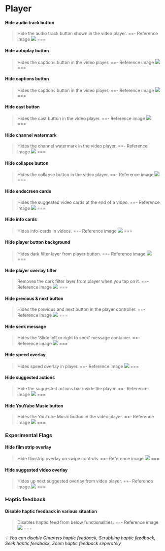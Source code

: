 # Player

#### Hide audio track button
>Hide the audio track button shown in the video player.
==- Reference image
![](/assets/youtube/player/Hide-audio-track-button.jpg)
===

#### Hide autoplay button
>Hides the captions button in the video player.
==- Reference image
![](/assets/youtube/player/Hide-autoplay-button.jpg)
===

#### Hide captions button
>Hides the captions button in the video player.
==- Reference image
![](/assets/youtube/player/Hide-captions-button.jpg)
===

#### Hide cast button
>Hides the cast button in the video player.
==- Reference image
![](/assets/youtube/player/Hide-cast-button.jpg)
===

#### Hide channel watermark
>Hides the channel watermark in the video player.
==- Reference image
![](/assets/youtube/player/Hide-channel-watermark.jpg)
===

#### Hide collapse button
>Hides the collapse button in the video player.
==- Reference image
![](/assets/youtube/player/Hide-collapse-button.jpg)
===

#### Hide endscreen cards
>Hides the suggested video cards at the end of a video.
==- Reference image
![](/assets/youtube/player/Hide-endscreen-cards.jpg)
===

#### Hide info cards
>Hides info-cards in videos.
==- Reference image
![](/assets/youtube/player/Hide-info-cards.jpg)
===

#### Hide player button background
>Hides dark filter layer from player button.
==- Reference image
![](/assets/youtube/player/Hide-player-button-background.jpg)
===

#### Hide player overlay filter
>Removes the dark filter layer from player when you tap on it.
==- Reference image
![](/assets/youtube/player/Hide-player-overlay-filter.jpg)
===

#### Hide previous & next button
>Hides the previous and next button in the player controller.
==- Reference image
![](/assets/youtube/player/Hide-previous-and-next-button.jpg)
===

#### Hide seek message
>Hides the 'Slide left or right to seek' message container.
==- Reference image
![](/assets/youtube/player/Hide-seek-message.jpg)
===

#### Hide speed overlay
>Hides speed overlay in player.
==- Reference image
![](/assets/youtube/player/Hide-speed-overlay.jpg)
===

#### Hide suggested actions
>Hide the suggested actions bar inside the player.
==- Reference image
![](/assets/youtube/player/Hide-suggested-actions.jpg)
===

#### Hide YouYube Music button
>Hides the YouTube Music button in the video player.
==- Reference image
![](/assets/youtube/player/Hide-youtube-music-button.jpg)
===

### Experimental Flags

#### Hide film strip overlay
>Hide flimstrip overlay on swipe controls.
==- Reference image
![](/assets/youtube/player/Hide-filmstrip-overlay.jpg)
===

#### Hide suggested video overlay
>Hides up next suggested overlay from video player.
==- Reference image
![](/assets/youtube/player/Hide-suggested-video-overlay.jpg)
===

### Haptic feedback

#### Disable haptic feedback in various situation
>Disables haptic feed from below functionalities.
==- Reference image
![](/assets/youtube/player/Disable-haptic-feedback.jpg)
===

<i>💡 You can disable Chapters haptic feedback, Scrubbing haptic feedback, Seek haptic feedback, Zoom haptic feedback seperately</i>
